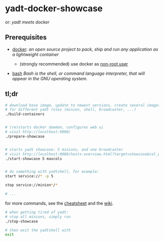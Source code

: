 yadt-docker-showcase
====================

or: *yadt meets docker*

Prerequisites
-------------

* [docker](https://www.docker.io/): *an open source project to pack, ship and run any application as a lightweight container*
  * (strongly recommended) use docker as [non-root user](http://docs.docker.io/en/latest/use/basics/#why-sudo)

* [bash](http://www.gnu.org/software/bash/) *Bash is the shell, or command language interpreter, that will appear in the GNU operating system.*


tl;dr
-----

```bash
# download base image, update to newest versions, create several images
# for different yadt roles (minion, shell, broadcaster, ...)
./build-containers


# (re)starts docker daemon, configures web ui
# visit http://localhost:9000/
./prepare-showcase


# starts yadt showcase: 5 minions, and one broadcaster
# visit http://localhost:8080/hosts-overview.html?target=showcase&col_width=10
./start-showcase 5 maxcols


# do something with yadtshell, for example:
start service://* -p 5

stop service://minion*/*

# ...
```

for more commands, see the
[cheatsheet](http://www.yadt-project.org/cheatsheet-0.2.pdf)
and the [wiki](https://github.com/yadt/yadtshell/wiki).

```bash
# when getting tired of yadt:
# stop all minions, simply run
./stop-showcase

# then exit the yadtshell with
exit
```
